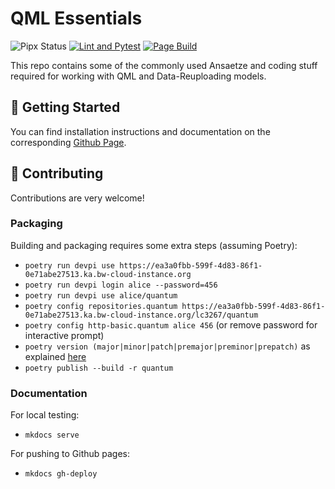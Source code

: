 # QML Essentials

![Pipx Status](https://servers.stroblme.de/api/badge/3/uptime/72?color=%2331c754&labelColor=%233f4850) [![Lint and Pytest](https://github.com/cirKITers/qml-essentials/actions/workflows/python-app.yml/badge.svg)](https://github.com/cirKITers/qml-essentials/actions/workflows/python-app.yml) [![Page Build](https://github.com/cirKITers/qml-essentials/actions/workflows/pages/pages-build-deployment/badge.svg)](https://github.com/cirKITers/qml-essentials/actions/workflows/pages/pages-build-deployment)

This repo contains some of the commonly used Ansaetze and coding stuff required for working with QML and Data-Reuploading models.

## :rocket: Getting Started

You can find installation instructions and documentation on the corresponding [Github Page](https://cirkiters.github.io/qml-essentials/).

## :construction: Contributing

Contributions are very welcome!

### Packaging

Building and packaging requires some extra steps (assuming Poetry):
- `poetry run devpi use https://ea3a0fbb-599f-4d83-86f1-0e71abe27513.ka.bw-cloud-instance.org`
- `poetry run devpi login alice --password=456`
- `poetry run devpi use alice/quantum`
- `poetry config repositories.quantum https://ea3a0fbb-599f-4d83-86f1-0e71abe27513.ka.bw-cloud-instance.org/lc3267/quantum`
- `poetry config http-basic.quantum alice 456` (or remove password for interactive prompt)
- `poetry version (major|minor|patch|premajor|preminor|prepatch)` as explained [here](https://python-poetry.org/docs/cli/#version)
- `poetry publish --build -r quantum`

### Documentation

For local testing:
- `mkdocs serve`

For pushing to Github pages:
- `mkdocs gh-deploy`